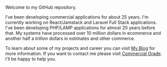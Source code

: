 Welcome to my GitHub repository.

I've been developing commercial applications for about 25 years.  I'm currently working on React/Jamstack and Laravel Full Stack applications.  I've been developing PHP/LAMP applications for almost 20 years before that.  My systems have processed over 10 million dollars in ecommerce and another half a <em>trillion</em> dollars in estimates and other commerce.   

To learn about some of my projects and career you can visit [My Blog](https://paulbonnette.app) for more information.  If you want to contact me please visit [Commercial Grade](https://commercialgrade.com/contact-us/).  I'll be happy to help you.
